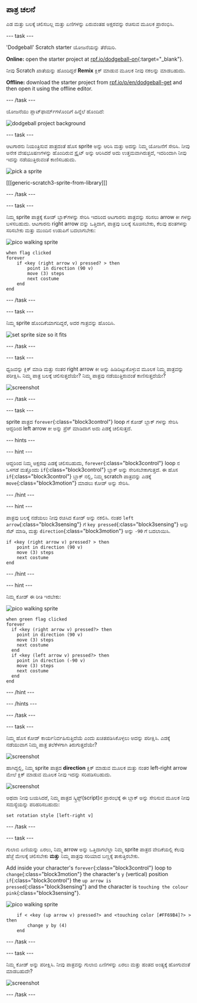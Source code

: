 ## ಪಾತ್ರ ಚಲನೆ

ಎಡ ಮತ್ತು ಬಲಕ್ಕೆ ಚಲಿಸಬಲ್ಲ ಮತ್ತು ಏಣಿಗಳನ್ನು ಏರುವಂತಹ ಅಕ್ಷರವನ್ನು ರಚಿಸುವ ಮೂಲಕ ಪ್ರಾರಂಭಿಸಿ.

\--- task \---

'Dodgeball' Scratch starter ಯೋಜನೆಯನ್ನು ತೆರೆಯಿರಿ.

**Online:** open the starter project at [rpf.io/dodgeball-on](https://rpf.io/dodgeball-on){:target="_blank"}.

ನೀವು Scratch ಖಾತೆಯನ್ನು ಹೊಂದಿದ್ದರೆ **Remix** ಕ್ಲಿಕ್ ಮಾಡುವ ಮೂಲಕ ನೀವು ನಕಲನ್ನು ಮಾಡಬಹುದು.

**Offline:** download the starter project from [rpf.io/p/en/dodgeball-get](https://rpf.io/p/en/dodgeball-get) and then open it using the offline editor.

\--- /task \---

ಯೋಜನೆಯು ಪ್ಲಾಟ್‌ಫಾರ್ಮ್‌ಗಳೊಂದಿಗೆ ಹಿನ್ನೆಲೆ ಹೊಂದಿದೆ:

![dodgeball project background](images/dodge-background.png)

\--- task \---

ಆಟಗಾರನು ನಿಯಂತ್ರಿಸುವ ಪಾತ್ರದಂತೆ ಹೊಸ sprite ಅನ್ನು ಆರಿಸಿ ಮತ್ತು ಅದನ್ನು ನಿಮ್ಮ ಯೋಜನೆಗೆ ಸೇರಿಸಿ. ನೀವು ಅನೇಕ ವೇಷಭೂಷಣಗಳನ್ನು ಹೊಂದಿರುವ ಸ್ಪ್ರೈಟ್ ಅನ್ನು ಆರಿಸಿದರೆ ಅದು ಉತ್ತಮವಾಗಿರುತ್ತದೆ, ಇದರಿಂದಾಗಿ ನೀವು ಇದನ್ನು ನಡೆಯುತ್ತಿರುವಂತೆ ಕಾಣಿಸಬಹುದು.

![pick a sprite](images/dodge-characters.png)

[[[generic-scratch3-sprite-from-library]]]

\--- /task \---

\--- task \---

ನಿಮ್ಮ sprite ಪಾತ್ರಕ್ಕೆ ಕೋಡ್ ಬ್ಲಾಕ್‌ಗಳನ್ನು ಸೇರಿಸಿ ಇದರಿಂದ ಆಟಗಾರನು ಪಾತ್ರವನ್ನು ಸರಿಸಲು arrow ಕೀ ಗಳನ್ನು ಬಳಸಬಹುದು. ಆಟಗಾರನು right arrow ವನ್ನು ಒತ್ತಿದಾಗ, ಪಾತ್ರವು ಬಲಕ್ಕೆ ಸೂಚಿಸಬೇಕು, ಕೆಲವು ಹಂತಗಳನ್ನು ಸರಿಸಬೇಕು ಮತ್ತು ಮುಂದಿನ ಉಡುಪಿಗೆ ಬದಲಾಗಬೇಕು:

![pico walking sprite](images/pico_walking_sprite.png)

```blocks3
when flag clicked
forever
    if <key (right arrow v) pressed? > then
        point in direction (90 v)
        move (3) steps
        next costume
    end
end
```

\--- /task \---

\--- task \---

ನಿಮ್ಮ sprite ಹೊಂದಿಕೆಯಾಗದಿದ್ದರೆ, ಅದರ ಗಾತ್ರವನ್ನು ಹೊಂದಿಸಿ.

![set sprite size so it fits](images/dodge-sprite-size-annotated.png)

\--- /task \---

\--- task \---

ಧ್ವಜವನ್ನು ಕ್ಲಿಕ್ ಮಾಡಿ ಮತ್ತು ನಂತರ right arrow ಕೀ ಅನ್ನು ಹಿಡಿದಿಟ್ಟುಕೊಳ್ಳುವ ಮೂಲಕ ನಿಮ್ಮ ಪಾತ್ರವನ್ನು ಪರೀಕ್ಷಿಸಿ. ನಿಮ್ಮ ಪಾತ್ರ ಬಲಕ್ಕೆ ಚಲಿಸುತ್ತದೆಯೇ? ನಿಮ್ಮ ಪಾತ್ರವು ನಡೆಯುತ್ತಿರುವಂತೆ ಕಾಣಿಸುತ್ತದೆಯೇ?

![screenshot](images/dodge-walking.png)

\--- /task \---

\--- task \---

sprite ಪಾತ್ರದ `forever`{:class="block3control"} loop ಗೆ ಕೋಡ್ ಬ್ಲಾಕ್ ಗಳನ್ನು ಸೇರಿಸಿ ಆದ್ದರಿಂದ left arrow ಕೀ ಅನ್ನು ಪ್ರೆಸ್ ಮಾಡಿದಾಗ ಅದು ಎಡಕ್ಕೆ ಚಲಿಸುತ್ತದೆ.

\--- hints \---

\--- hint \---

ಆದ್ದರಿಂದ ನಿಮ್ಮ ಅಕ್ಷರವು ಎಡಕ್ಕೆ ಚಲಿಸಬಹುದು, `forever`{:class="block3control"} loop ನ ಒಳಗಡೆ ಮತ್ತೊಂದು `if`{:class="block3control"} ಬ್ಲಾಕ್ ಅನ್ನು ಸೇರಿಸಬೇಕಾಗುತ್ತದೆ. ಈ ಹೊಸ `if`{:class="block3control"} ಬ್ಲಾಕ್ ನಲ್ಲಿ, ನಿಮ್ಮ scratch ಪಾತ್ರವನ್ನು ಎಡಕ್ಕೆ `move`{:class="block3motion"} ಮಾಡಲು ಕೋಡ್ ಅನ್ನು ಸೇರಿಸಿ.

\--- /hint \---

\--- hint \---

ಪಾತ್ರವು ಬಲಕ್ಕೆ ನಡೆಯಲು ನೀವು ರಚಿಸಿದ ಕೋಡ್ ಅನ್ನು ನಕಲಿಸಿ. ನಂತರ `left arrow`{:class="block3sensing"} ಗೆ `key pressed`{:class="block3sensing"} ಅನ್ನು ಸೆಟ್ ಮಾಡಿ, ಮತ್ತು `direction`{:class="block3motion"} ಅನ್ನು `-90` ಗೆ ಬದಲಾಯಿಸಿ.

```blocks3
if <key (right arrow v) pressed? > then
    point in direction (90 v)
    move (3) steps
    next costume
end
```

\--- /hint \---

\--- hint \---

ನಿಮ್ಮ ಕೋಡ್ ಈ ರೀತಿ ಇರಬೇಕು:

![pico walking sprite](images/pico_walking_sprite.png)

```blocks3
when green flag clicked
forever 
  if <key (right arrow v) pressed?> then 
    point in direction (90 v)
    move (3) steps
    next costume
  end
  if <key (left arrow v) pressed?> then 
    point in direction (-90 v)
    move (3) steps
    next costume
  end
end
```

\--- /hint \---

\--- /hints \---

\--- /task \---

\--- task \---

ನಿಮ್ಮ ಹೊಸ ಕೋಡ್ ಕಾರ್ಯನಿರ್ವಹಿಸುತ್ತಿದೆಯೆ ಎಂದು ಖಚಿತಪಡಿಸಿಕೊಳ್ಳಲು ಅದನ್ನು ಪರೀಕ್ಷಿಸಿ. ಎಡಕ್ಕೆ ನಡೆಯುವಾಗ ನಿಮ್ಮ ಪಾತ್ರ ತಲೆಕೆಳಗಾಗಿ ತಿರುಗುತ್ತದೆಯೇ?

![screenshot](images/dodge-upside-down.png)

ಹಾಗಿದ್ದಲ್ಲಿ, ನಿಮ್ಮ sprite ಪಾತ್ರದ **direction** ಕ್ಲಿಕ್ ಮಾಡುವ ಮೂಲಕ ಮತ್ತು ನಂತರ left-right arrow ಮೇಲೆ ಕ್ಲಿಕ್ ಮಾಡುವ ಮೂಲಕ ನೀವು ಇದನ್ನು ಸರಿಪಡಿಸಬಹುದು.

![screenshot](images/dodge-left-right-annotated.png)

ಅಥವಾ ನೀವು ಬಯಸಿದರೆ, ನಿಮ್ಮ ಪಾತ್ರದ ಸ್ಕ್ರಿಪ್ಟ್(script)‌ನ ಪ್ರಾರಂಭಕ್ಕೆ ಈ ಬ್ಲಾಕ್ ಅನ್ನು ಸೇರಿಸುವ ಮೂಲಕ ನೀವು ಸಮಸ್ಯೆಯನ್ನು ಪರಿಹರಿಸಬಹುದು:

```blocks3
set rotation style [left-right v]
```

\--- /task \---

\--- task \---

ಗುಲಾಬಿ ಏಣಿಯನ್ನು ಏರಲು, ನಿಮ್ಮ arrow ಅನ್ನು ಒತ್ತಿದಾಗಲೆಲ್ಲಾ ನಿಮ್ಮ sprite ಪಾತ್ರದ ವೇದಿಕೆಯಲ್ಲಿ ಕೆಲವು ಹೆಜ್ಜೆ ಮೇಲಕ್ಕೆ ಚಲಿಸಬೇಕು **ಮತ್ತು** ನಿಮ್ಮ ಪಾತ್ರವು ಸರಿಯಾದ ಬಣ್ಣಕ್ಕೆ ತಾಕುತ್ತಿರಬೇಕು.

Add inside your character's `forever`{:class="block3control"} loop to `change`{:class="block3motion"} the character's `y` (vertical) position `if`{:class="block3control"} the `up arrow is pressed`{:class="block3sensing"} and the character is `touching the colour pink`{:class="block3sensing"}.

![pico walking sprite](images/pico_walking_sprite.png)

```blocks3
    if < <key (up arrow v) pressed?> and <touching color [#FF69B4]?> > then
        change y by (4)
    end
```

\--- /task \---

\--- task \---

ನಿಮ್ಮ ಕೋಡ್ ಅನ್ನು ಪರೀಕ್ಷಿಸಿ. ನೀವು ಪಾತ್ರವನ್ನು ಗುಲಾಬಿ ಏಣಿಗಳನ್ನು ಏರಲು ಮತ್ತು ಹಂತದ ಅಂತ್ಯಕ್ಕೆ ಹೋಗುವಂತೆ ಮಾಡಬಹುದೇ?

![screenshot](images/dodge-test-character.png)

\--- /task \---